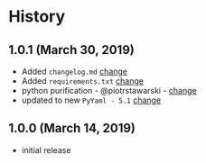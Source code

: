 # History

## 1.0.1 (March 30, 2019)

* Added `changelog.md` [change](https://git.zdt.io/ansible/ansible_role_documentation_generator/commit/051dc533ac15927589f50e9b2cf3ec0a8ee78485)
* Added `requirements.txt` [change](https://git.zdt.io/ansible/ansible_role_documentation_generator/blob/0989075a0885241eae643360f94b343d9bc0cc89/requirements.txt)
* python purification - @piotrstawarski - [change](https://git.zdt.io/ansible/ansible_role_documentation_generator/commit/dbd52fed5221ee6ab4c39f70f7cd51ec9f9ff1cd)
* updated to new `PyYaml - 5.1` [change](https://git.zdt.io/ansible/ansible_role_documentation_generator/commit/0989075a0885241eae643360f94b343d9bc0cc89#a90fde552b956f7999be8bbf78b0f44d1f6a960a)

## 1.0.0 (March 14, 2019)

* initial release

<!-- ### Backwards Incompatibilities / Notes -->

<!-- ### Important Changes -->

<!-- ### Others -->

<!-- ### Bug Fixes -->

<!-- ### Known Issues -->
